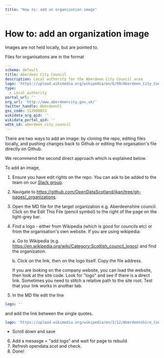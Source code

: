 ```yaml
---
title: "How to: add an organization image"
---
```


# How to: add an organization image

Images are not held locally, but are pointed to. 

Files for organisations are in the format
```yaml
---
schema: default
title: Aberdeen City Council
description: Local authority for the Aberdeen City Council area
logo: 'https://upload.wikimedia.org/wikipedia/en/6/69/Aberdeen_City_Council_logo.svg'
type:
  - Local authority
portal_url: ''
org_url: 'http://www.aberdeencity.gov.uk/'
twitter_handle: AberdeenCC
gss_code: S12000033
wikidata_org_qid: ''
wikidata_portal_qid: ''
wdtk_id: aberdeen_city_council
---
```

There are two ways to add an image: by cloning the repo, editing files locally, and pushing changes back to Github or editing the orgaisation's file directly on Github. 

We recommend the second direct approach which is explained below. 


To add an image, 

1. Ensure you have edit rights on the repo. You can ask to be added to the team on our [Slack group](https://join.slack.com/t/opendatascotland/shared_invite/zt-yfcc64tg-xIF1cOxkWbKZqI8ZBPzkGg). 

2. Navigate to https://github.com/OpenDataScotland/jkan/tree/gh-pages/_organizations. 

3. Open the MD file for the target organization e.g. Aberdeenshire council. Click on the Edit This File (pencil symbol) to the right of the page on the light-grey bar.
4. Find a logo  - either from Wikipedia (which is good for councils etc) or from the organisation's own website. If you are using wikipedia:

	a. Go to Wikipedia (e.g. https://en.wikipedia.org/wiki/Category:Scottish_council_logos) and find the organization. 

	b. Click on the link, then on the logo itself. Copy the file address.

	If you are looking on the company website, you can load the website, then look at the site code. Look for "logo" and see if there is a direct link. Sometimes you need to stitch a relative path to the site root. Test that your link works in another tab. 

5. In the MD file edit the line 
```yaml
logo: ''
```
and add the link between the single quotes.
```yaml
logo: 'https://upload.wikimedia.org/wikipedia/en/1/12/Aberdeenshire_Council.svg'
```

- Scroll down and save

6. Add a mesasge = "add logo"  and wait for page to rebuild
7. Refresh opendata.scot and check.
8. Done!


